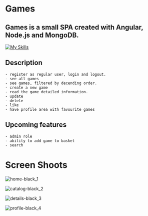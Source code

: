# Games

## Games is a small SPA created with Angular, Node.js and MongoDB.

[![My Skills](https://skillicons.dev/icons?i=angular,ts,js,html,css,nodejs,mongodb,reactivex,vscode,stackoverflow)](https://skillicons.dev)

## Description
```
- register as regular user, login and logout. 
- see all games   
- see games, filtered by decending order.
- create a new game
- read the game detailed information.
- update 
- delete 
- like 
- have profile area with favourite games
```

## Upcoming features
```
- admin role
- ability to add game to basket
- search
```


# Screen Shoots
![home-black_1](https://user-images.githubusercontent.com/103949296/208252575-df624580-10f5-487f-9622-5d11398fd772.png)

![catalog-black_2](https://user-images.githubusercontent.com/103949296/208252587-a985771c-6f80-4308-a98d-b319359d349c.png)

![details-black_3](https://user-images.githubusercontent.com/103949296/208252595-431be807-a089-4cfb-b764-2f1f9fe55cab.png)

![profile-black_4](https://user-images.githubusercontent.com/103949296/208252604-1ea43949-bd60-4299-acfb-6cbb6cd219da.png)